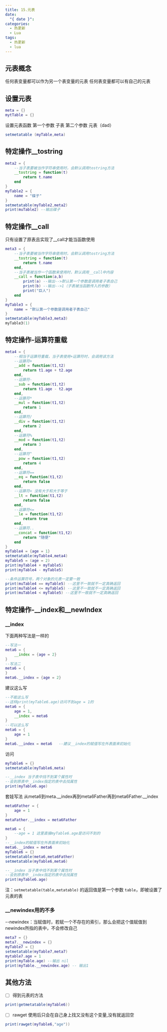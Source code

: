 ```yaml
---
title: 15.元表
date:
  "{ date }": 
categories:
  - 热更新
  - Lua
tags:
  - 热更新
  - lua
---
```

## 元表概念
任何表变量都可以作为另一个表变量的元表
任何表变量都可以有自己的元表
## 设置元表
```lua
meta = {}
mytTable = {}
```
设置元表函数
第一个参数  子表
第二个参数  元表（dad）
```lua
setmetatable (myTable,meta)
```
## 特定操作__tostring
```lua
meta2 = {
	--当子表要被当作字符串使用时，会默认调用tostring方法
	__tostring = function(t)
		return t.name
	end
}
myTable2 = {
	name = "碟子"
}
setmetatable(myTable2,meta2)
print(muTable2) --输出碟子
```
## 特定操作__call
只有设置了原表且实现了__call才能当函数使用
```lua
meta3 = {
	--当子表要被当作字符串使用时，会默认调用tostring方法
	__tostring = function(t)
		return t.name
	end,
	--当子表被当作一个函数来使用时，默认调用__call中内容
	__call = function(a,b)
		print(a) --输出-->默认第一个参数是调用者子表自己
		print(b) --输出-->1（子表被当函数传入的参数）
		print("巨人")
	end
}
myTable3 = {
	name = "默认第一个参数是调用者子表自己"
}
setmetatable(myTable3,meta3)
myTable3(1)
```
## 特定操作-运算符重载
```lua
meta4 = {
	--相当于运算符重载，当子表使用+运算符时，会调用该方法
	--运算符+
	__add = function(t1,t2)
		return t1.age + t2.age
	end,
	--运算符-
	__sub = function(t1,t2)
		return t1.age - t2.age
	end,
	--运算符*
	__mul = function(t1,t2)
		return 1
	end,
	--运算符/
	__div = function(t1,t2)
		return 2
	end,
	--运算符%
	__mod = function(t1,t2)
		return 3
	end,
	--运算符^
	__pow = function(t1,t2)
		return 4
	end,
	--运算符==
	__eq = function(t1,t2)
		return false
	end,
	--运算符< 没有大于和大于等于
	__lt = function(t1,t2)
		return false
	end,
	--运算符<=
	__le = function(t1,t2)
		return true
	end,
	--运算符..
	__concat = function(t1,t2)
		return "随便"
	end
}
myTable4 = {age = 1}
setmetatable(myTable4,meta4)
myTable5 = (age = 2)
print(myTable4 + myTable5)
print(myTable4 - myTable5)

--条件运算符号，两个对象的元表一定要一致
print(muTable4 == myTable5) --这里不一致就不一定真确返回
print(muTable4 <= myTable5) --这里不一致就不一定真确返回
print(muTable4 < myTable5) --这里不一致就不一定真确返回
```
## 特定操作-\_\_index和\_\_newIndex
### \_\_index
下面两种写法是一样的
```lua
--写法一
meta6 = {
	__index = {age = 2}
}
--写法二
meta6 = {
}
meta6.__index = {age = 2}
```
建议这么写
```lua
--不能这么写
--这样print(myTable6.age)访问不到age = 1的
meta6 = {
	age = 1,
	__index = meta6
}
--可以这么写
meta6 = {
	age = 1 
}
meta6.__index = meta6   --建议__index的赋值写在外表面来初始化
```
访问
```lua
myTable6 = {}
setmetatable(myTable6,meta)

--__index 当子表中找不到某个属性时
--会到原表中__index指定的表中去找属性
print(myTable6.age)
```
套娃写法
从meta6到meta.\_\_index再到meta6Father再到meta6Father.\_\_index
```lua
meta6Father = {
	age = 1
}
metaFather.__index = meta6Father

meta6 = {
	--age = 1 这里直接myTable6.age是访问不到的
}
--__index的赋值写在外表面来初始化
meta6.__index = meta6
myTable6 = {}
setmetatable(meta6,meta6Father)
setmetatable(myTable6,meta6)

--__index 当子表中找不到某个属性时
--会到原表中__index指定的表中去找属性
print(myTable6.age)
```
注：`setmetatable(table,metatable)` 的返回值是第一个参数 `table`，即被设置了元表的表
### \_\_newindex用的不多
--newindex：当赋值时，若赋一个不存在的索引，那么会把这个值赋值到newindex所指的表中，不会修改自己
```lua
meta7 = {}
meta7.__newindex = {}
myTable7 = {}
setmetatable(myTable7,meta7)
mytable7.age = 1
print(myTable.age) --输出 nil
print(myTable.__newindex.age) -- 输出1
```
## 其他方法
- [ ] 得到元表的方法
```lua
print(getmetatable(myTable6))
```
- [ ] rawget 使用后只会在自己身上找又没有这个变量,没有就返回空
```lua
print(rawget(myTable6,"age"))
```

